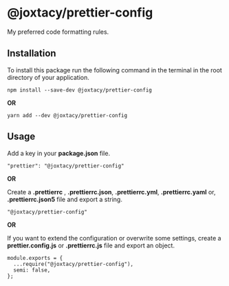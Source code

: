 # @joxtacy/prettier-config

My preferred code formatting rules.

## Installation

To install this package run the following command in the terminal in the root directory of your application.

```
npm install --save-dev @joxtacy/prettier-config
```

**OR**

```
yarn add --dev @joxtacy/prettier-config
```

## Usage

Add a key in your **package.json** file.

```
"prettier": "@joxtacy/prettier-config"
```

**OR**

Create a **.prettierrc** , **.prettierrc.json**, **.prettierrc.yml**, **.prettierrc.yaml** or, **.prettierrc.json5** file and export a string.

```
"@joxtacy/prettier-config"
```

**OR**

If you want to extend the configuration or overwrite some settings, create a **prettier.config.js** or **.prettierrc.js** file and export an object.

```
module.exports = {
  ...require("@joxtacy/prettier-config"),
  semi: false,
};
```
